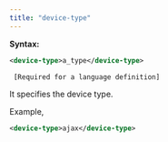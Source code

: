 ```yaml
---
title: "device-type"
---
```


**Syntax:**

```xml
<device-type>a_type</device-type>
```

` [Required for a language definition]`

It specifies the device type.

Example,

```xml
<device-type>ajax</device-type>
```


